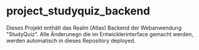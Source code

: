 # project_studyquiz_backend

Dieses Projekt enthält das Realm (Atlas) Backend der Webanwendung "StudyQuiz". Alle Änderunegn die im Entwicklerinterface gemacht werden, werden automatisch in dieses Repository deployed.
